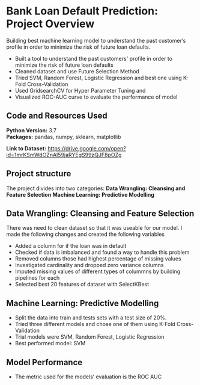 # Bank Loan Default Prediction:  Project Overview 
Building best machine learning model to understand the past customer’s profile in order to minimize the risk of future loan defaults.
* Built a tool to understand the past customers' profile in order to minimize the risk of future loan defaults
* Cleaned dataset and use Future Selection Method
* Tried SVM, Random Forest, Logistic Regression and best one using K-Fold Cross-Validation
* Used GridsearchCV for Hyper Parameter Tuning and
* Visualized ROC-AUC curve to evaluate the performance of model

## Code and Resources Used
**Python Version:** 3.7  
**Packages:** pandas, numpy, sklearn, matplotlib

**Link to Dataset:** https://drive.google.com/open?id=1mrKSmWdOZnAI59jaRYEgS99zQJF8pOZg

## Project structure
The project divides into two categories:
**Data Wrangling: Cleansing and Feature Selection**
**Machine Learning: Predictive Modelling**

## Data Wrangling: Cleansing and Feature Selection
There was need to clean dataset so that it was useable for our model. I made the following changes and created the following variables
* Added a column for if the loan was in default
* Checked if data is imbalanced and found a way to handle this problem
* Removed columns those had highest percentage of missing values
* Investigated cardinality and dropped zero variance columns
* Imputed missing values of different types of colummns by building pipelines for each
* Selected best 20 features of dataset with SelectKBest


## Machine Learning: Predictive Modelling
* Split the data into train and tests sets with a test size of 20%.
* Tried three different models and chose one of them using K-Fold Cross-Validation
* Trial models were SVM, Random Forest, Logistic Regression
* Best performed model: SVM

## Model Performance
* The metric used for the models’ evaluation is the ROC AUC
